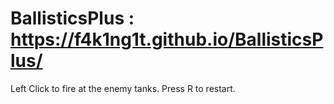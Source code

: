 # BallisticsPlus : https://f4k1ng1t.github.io/BallisticsPlus/

Left Click to fire at the enemy tanks.
Press R to restart.
 
